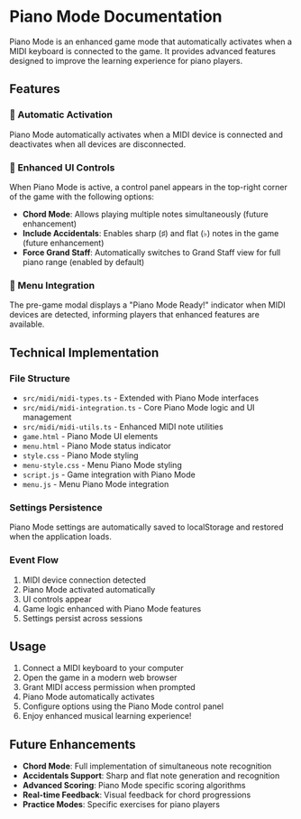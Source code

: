 # Piano Mode Documentation

Piano Mode is an enhanced game mode that automatically activates when a MIDI keyboard is connected to the game. It provides advanced features designed to improve the learning experience for piano players.

## Features

### 🎹 Automatic Activation
Piano Mode automatically activates when a MIDI device is connected and deactivates when all devices are disconnected.

### 🎼 Enhanced UI Controls
When Piano Mode is active, a control panel appears in the top-right corner of the game with the following options:

- **Chord Mode**: Allows playing multiple notes simultaneously (future enhancement)
- **Include Accidentals**: Enables sharp (♯) and flat (♭) notes in the game (future enhancement)
- **Force Grand Staff**: Automatically switches to Grand Staff view for full piano range (enabled by default)

### 🎵 Menu Integration
The pre-game modal displays a "Piano Mode Ready!" indicator when MIDI devices are detected, informing players that enhanced features are available.

## Technical Implementation

### File Structure
- `src/midi/midi-types.ts` - Extended with Piano Mode interfaces
- `src/midi/midi-integration.ts` - Core Piano Mode logic and UI management
- `src/midi/midi-utils.ts` - Enhanced MIDI note utilities
- `game.html` - Piano Mode UI elements
- `menu.html` - Piano Mode status indicator
- `style.css` - Piano Mode styling
- `menu-style.css` - Menu Piano Mode styling
- `script.js` - Game integration with Piano Mode
- `menu.js` - Menu Piano Mode integration

### Settings Persistence
Piano Mode settings are automatically saved to localStorage and restored when the application loads.

### Event Flow
1. MIDI device connection detected
2. Piano Mode activated automatically
3. UI controls appear
4. Game logic enhanced with Piano Mode features
5. Settings persist across sessions

## Usage

1. Connect a MIDI keyboard to your computer
2. Open the game in a modern web browser
3. Grant MIDI access permission when prompted
4. Piano Mode automatically activates
5. Configure options using the Piano Mode control panel
6. Enjoy enhanced musical learning experience!

## Future Enhancements

- **Chord Mode**: Full implementation of simultaneous note recognition
- **Accidentals Support**: Sharp and flat note generation and recognition
- **Advanced Scoring**: Piano Mode specific scoring algorithms
- **Real-time Feedback**: Visual feedback for chord progressions
- **Practice Modes**: Specific exercises for piano players